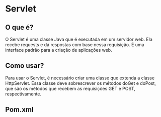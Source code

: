 # Servlet

## O que é?
O Servlet é uma classe Java que é executada em um servidor web. Ela recebe requests e dá respostas com base nessa requisição.
É uma interface padrão para a criação de aplicações web.

## Como usar?
Para usar o Servlet, é necessário criar uma classe que extenda a classe HttpServlet. Essa classe deve sobrescrever os métodos doGet e doPost, que são os métodos que recebem as requisições GET e POST, respectivamente.



## Pom.xml
```xml

